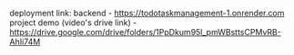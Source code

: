 deployment link:
  backend - https://todotaskmanagement-1.onrender.com
project demo (video's drive link) - https://drive.google.com/drive/folders/1PpDkum95l_pmWBsttsCPMvRB-AhIi74M
